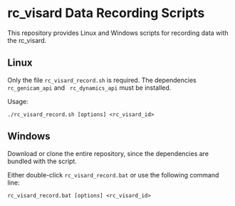 rc\_visard Data Recording Scripts
=================================

This repository provides Linux and Windows scripts for recording data with the rc\_visard.

Linux
-----

Only the file `rc_visard_record.sh` is required. The dependencies `rc_genicam_api` and ` rc_dynamics_api` must be installed.

Usage:

```
./rc_visard_record.sh [options] <rc_visard_id>
```

Windows
-------

Download or clone the entire repository, since the dependencies are bundled with the script.

Either double-click `rc_visard_record.bat` or use the following command line:

```
rc_visard_record.bat [options] <rc_visard_id>
```

